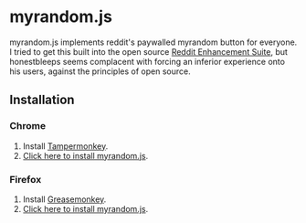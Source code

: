 myrandom.js
============

myrandom.js implements reddit's paywalled myrandom button for everyone. I tried to get this built into the open source [Reddit Enhancement Suite](http://redditenhancementsuite.com/), but honestbleeps seems complacent with forcing an inferior experience onto his users, against the principles of open source.

Installation
------------

### Chrome

1. Install [Tampermonkey](https://chrome.google.com/webstore/detail/tampermonkey/dhdgffkkebhmkfjojejmpbldmpobfkfo).
2. [Click here to install myrandom.js](https://rawgit.com/eligrey/myrandom.js/master/myrandom.user.js).

### Firefox

1. Install [Greasemonkey](https://addons.mozilla.org/en-us/firefox/addon/greasemonkey/).
2. [Click here to install myrandom.js](https://rawgit.com/eligrey/myrandom.js/master/myrandom.user.js).